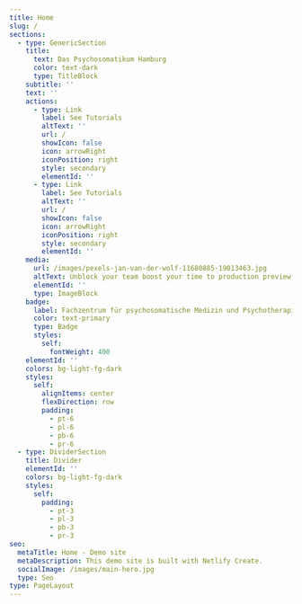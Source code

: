 ```yaml
---
title: Home
slug: /
sections:
  - type: GenericSection
    title:
      text: Das Psychosomatikum Hamburg
      color: text-dark
      type: TitleBlock
    subtitle: ''
    text: ''
    actions:
      - type: Link
        label: See Tutorials
        altText: ''
        url: /
        showIcon: false
        icon: arrowRight
        iconPosition: right
        style: secondary
        elementId: ''
      - type: Link
        label: See Tutorials
        altText: ''
        url: /
        showIcon: false
        icon: arrowRight
        iconPosition: right
        style: secondary
        elementId: ''
    media:
      url: /images/pexels-jan-van-der-wolf-11680885-19013463.jpg
      altText: Unblock your team boost your time to production preview
      elementId: ''
      type: ImageBlock
    badge:
      label: Fachzentrum für psychosomatische Medizin und Psychotherapie
      color: text-primary
      type: Badge
      styles:
        self:
          fontWeight: 400
    elementId: ''
    colors: bg-light-fg-dark
    styles:
      self:
        alignItems: center
        flexDirection: row
        padding:
          - pt-6
          - pl-6
          - pb-6
          - pr-6
  - type: DividerSection
    title: Divider
    elementId: ''
    colors: bg-light-fg-dark
    styles:
      self:
        padding:
          - pt-3
          - pl-3
          - pb-3
          - pr-3
seo:
  metaTitle: Home - Demo site
  metaDescription: This demo site is built with Netlify Create.
  socialImage: /images/main-hero.jpg
  type: Seo
type: PageLayout
---
```

